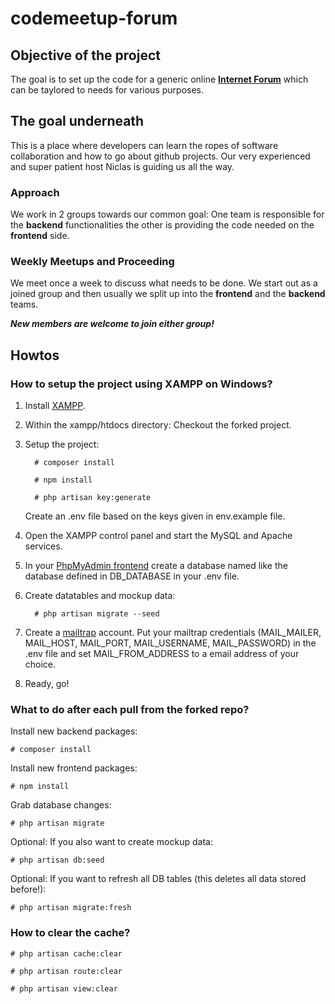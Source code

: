 # codemeetup-forum

## Objective of the project
The goal is to set up the code for a generic online **[Internet Forum](https://en.wikipedia.org/wiki/Internet_forum)** which can be taylored to needs for various purposes.

## The goal underneath
This is a place where developers can learn the ropes of software collaboration and how to go about github projects. Our very experienced and super patient host Niclas is guiding us all the way.

### Approach
We work in 2 groups towards our common goal: One team is responsible for the **backend** functionalities the other is providing the code needed on the **frontend** side.


### Weekly Meetups and Proceeding
We meet once a week to discuss what needs to be done. We start out as a joined group and then usually we split up into the **frontend** and the **backend** teams.

***New members are welcome to join either group!***

## Howtos

### How to setup the project using XAMPP on Windows?

1. Install [XAMPP](https://www.apachefriends.org/de/download.html).
2. Within the xampp/htdocs directory: Checkout the forked project.
3. Setup the project:
    ```
      # composer install
    ```
    ```
      # npm install
    ```
    ```
      # php artisan key:generate
    ```
   Create an .env file based on the keys given in env.example file.


4. Open the XAMPP control panel and start the MySQL and Apache services.
5. In your [PhpMyAdmin frontend](http://localhost/phpmyadmin) create a database named like the database defined in DB_DATABASE in your .env file.
6. Create datatables and mockup data:
    ```
      # php artisan migrate --seed
    ```
7. Create a [mailtrap](https://mailtrap.io/) account.
   Put your mailtrap credentials (MAIL_MAILER, MAIL_HOST, MAIL_PORT, MAIL_USERNAME, MAIL_PASSWORD) in the .env file and set MAIL_FROM_ADDRESS to a email address of your choice.
8. Ready, go!

### What to do after each pull from the forked repo?

Install new backend packages:
```
# composer install
```

Install new frontend packages:
```
# npm install
```

Grab database changes:
```
# php artisan migrate
```

Optional: If you also want to create mockup data:
```
# php artisan db:seed
```

Optional: If you want to refresh all DB tables (this deletes all data stored before!):
```
# php artisan migrate:fresh
```

### How to clear the cache?

```
# php artisan cache:clear
```

```
# php artisan route:clear
```

```
# php artisan view:clear
```
